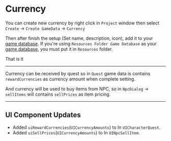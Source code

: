 # Currency

You can create new currency by right click in `Project` window then select `Create` -> `Create GameData` -> `Currency`

Then after finish the setup (Set name, description, icon), add it to your [game database](pages/103-game-database.md). If you're using `Resources Folder Game Database` as your [game database](pages/103-game-database.md), you must put it in `Resources` folder.

That is it

* * *

Currency can be received by quest so in `Quest` game data is contains `rewardCurrencies` as currency amount when complete setting.

And currency will be used to buy items from NPC, so in `NpcDialog` -> `sellItems` will contains `sellPrices` as item pricing.

* * *

## UI Component Updates

- Added `uiRewardCurrencies`(`UICurrencyAmounts`) to In `UICharacterQuest`.
- Added `uiSellPrices`(`UICurrencyAmounts`) to In `UINpcSellItem`.